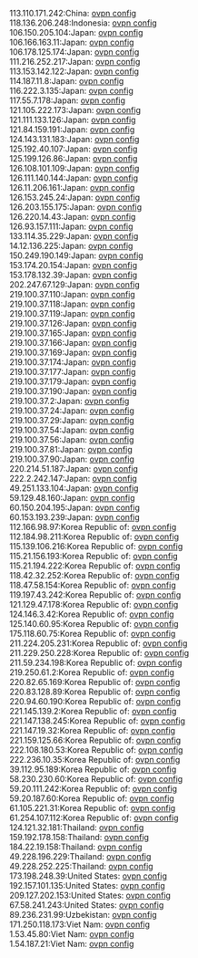 113.110.171.242:China: [ovpn config](vpn/113_110_171_242.ovpn)  
118.136.206.248:Indonesia: [ovpn config](vpn/118_136_206_248.ovpn)  
106.150.205.104:Japan: [ovpn config](vpn/106_150_205_104.ovpn)  
106.166.163.11:Japan: [ovpn config](vpn/106_166_163_11.ovpn)  
106.178.125.174:Japan: [ovpn config](vpn/106_178_125_174.ovpn)  
111.216.252.217:Japan: [ovpn config](vpn/111_216_252_217.ovpn)  
113.153.142.122:Japan: [ovpn config](vpn/113_153_142_122.ovpn)  
114.187.11.8:Japan: [ovpn config](vpn/114_187_11_8.ovpn)  
116.222.3.135:Japan: [ovpn config](vpn/116_222_3_135.ovpn)  
117.55.7.178:Japan: [ovpn config](vpn/117_55_7_178.ovpn)  
121.105.222.173:Japan: [ovpn config](vpn/121_105_222_173.ovpn)  
121.111.133.126:Japan: [ovpn config](vpn/121_111_133_126.ovpn)  
121.84.159.191:Japan: [ovpn config](vpn/121_84_159_191.ovpn)  
124.143.131.183:Japan: [ovpn config](vpn/124_143_131_183.ovpn)  
125.192.40.107:Japan: [ovpn config](vpn/125_192_40_107.ovpn)  
125.199.126.86:Japan: [ovpn config](vpn/125_199_126_86.ovpn)  
126.108.101.109:Japan: [ovpn config](vpn/126_108_101_109.ovpn)  
126.111.140.144:Japan: [ovpn config](vpn/126_111_140_144.ovpn)  
126.11.206.161:Japan: [ovpn config](vpn/126_11_206_161.ovpn)  
126.153.245.24:Japan: [ovpn config](vpn/126_153_245_24.ovpn)  
126.203.155.175:Japan: [ovpn config](vpn/126_203_155_175.ovpn)  
126.220.14.43:Japan: [ovpn config](vpn/126_220_14_43.ovpn)  
126.93.157.111:Japan: [ovpn config](vpn/126_93_157_111.ovpn)  
133.114.35.229:Japan: [ovpn config](vpn/133_114_35_229.ovpn)  
14.12.136.225:Japan: [ovpn config](vpn/14_12_136_225.ovpn)  
150.249.190.149:Japan: [ovpn config](vpn/150_249_190_149.ovpn)  
153.174.20.154:Japan: [ovpn config](vpn/153_174_20_154.ovpn)  
153.178.132.39:Japan: [ovpn config](vpn/153_178_132_39.ovpn)  
202.247.67.129:Japan: [ovpn config](vpn/202_247_67_129.ovpn)  
219.100.37.110:Japan: [ovpn config](vpn/219_100_37_110.ovpn)  
219.100.37.118:Japan: [ovpn config](vpn/219_100_37_118.ovpn)  
219.100.37.119:Japan: [ovpn config](vpn/219_100_37_119.ovpn)  
219.100.37.126:Japan: [ovpn config](vpn/219_100_37_126.ovpn)  
219.100.37.165:Japan: [ovpn config](vpn/219_100_37_165.ovpn)  
219.100.37.166:Japan: [ovpn config](vpn/219_100_37_166.ovpn)  
219.100.37.169:Japan: [ovpn config](vpn/219_100_37_169.ovpn)  
219.100.37.174:Japan: [ovpn config](vpn/219_100_37_174.ovpn)  
219.100.37.177:Japan: [ovpn config](vpn/219_100_37_177.ovpn)  
219.100.37.179:Japan: [ovpn config](vpn/219_100_37_179.ovpn)  
219.100.37.190:Japan: [ovpn config](vpn/219_100_37_190.ovpn)  
219.100.37.2:Japan: [ovpn config](vpn/219_100_37_2.ovpn)  
219.100.37.24:Japan: [ovpn config](vpn/219_100_37_24.ovpn)  
219.100.37.29:Japan: [ovpn config](vpn/219_100_37_29.ovpn)  
219.100.37.54:Japan: [ovpn config](vpn/219_100_37_54.ovpn)  
219.100.37.56:Japan: [ovpn config](vpn/219_100_37_56.ovpn)  
219.100.37.81:Japan: [ovpn config](vpn/219_100_37_81.ovpn)  
219.100.37.90:Japan: [ovpn config](vpn/219_100_37_90.ovpn)  
220.214.51.187:Japan: [ovpn config](vpn/220_214_51_187.ovpn)  
222.2.242.147:Japan: [ovpn config](vpn/222_2_242_147.ovpn)  
49.251.133.104:Japan: [ovpn config](vpn/49_251_133_104.ovpn)  
59.129.48.160:Japan: [ovpn config](vpn/59_129_48_160.ovpn)  
60.150.204.195:Japan: [ovpn config](vpn/60_150_204_195.ovpn)  
60.153.193.239:Japan: [ovpn config](vpn/60_153_193_239.ovpn)  
112.166.98.97:Korea Republic of: [ovpn config](vpn/112_166_98_97.ovpn)  
112.184.98.211:Korea Republic of: [ovpn config](vpn/112_184_98_211.ovpn)  
115.139.106.216:Korea Republic of: [ovpn config](vpn/115_139_106_216.ovpn)  
115.21.156.193:Korea Republic of: [ovpn config](vpn/115_21_156_193.ovpn)  
115.21.194.222:Korea Republic of: [ovpn config](vpn/115_21_194_222.ovpn)  
118.42.32.252:Korea Republic of: [ovpn config](vpn/118_42_32_252.ovpn)  
118.47.58.154:Korea Republic of: [ovpn config](vpn/118_47_58_154.ovpn)  
119.197.43.242:Korea Republic of: [ovpn config](vpn/119_197_43_242.ovpn)  
121.129.47.178:Korea Republic of: [ovpn config](vpn/121_129_47_178.ovpn)  
124.146.3.42:Korea Republic of: [ovpn config](vpn/124_146_3_42.ovpn)  
125.140.60.95:Korea Republic of: [ovpn config](vpn/125_140_60_95.ovpn)  
175.118.60.75:Korea Republic of: [ovpn config](vpn/175_118_60_75.ovpn)  
211.224.205.231:Korea Republic of: [ovpn config](vpn/211_224_205_231.ovpn)  
211.229.250.228:Korea Republic of: [ovpn config](vpn/211_229_250_228.ovpn)  
211.59.234.198:Korea Republic of: [ovpn config](vpn/211_59_234_198.ovpn)  
219.250.61.2:Korea Republic of: [ovpn config](vpn/219_250_61_2.ovpn)  
220.82.65.169:Korea Republic of: [ovpn config](vpn/220_82_65_169.ovpn)  
220.83.128.89:Korea Republic of: [ovpn config](vpn/220_83_128_89.ovpn)  
220.94.60.190:Korea Republic of: [ovpn config](vpn/220_94_60_190.ovpn)  
221.145.139.2:Korea Republic of: [ovpn config](vpn/221_145_139_2.ovpn)  
221.147.138.245:Korea Republic of: [ovpn config](vpn/221_147_138_245.ovpn)  
221.147.19.32:Korea Republic of: [ovpn config](vpn/221_147_19_32.ovpn)  
221.159.125.66:Korea Republic of: [ovpn config](vpn/221_159_125_66.ovpn)  
222.108.180.53:Korea Republic of: [ovpn config](vpn/222_108_180_53.ovpn)  
222.236.10.35:Korea Republic of: [ovpn config](vpn/222_236_10_35.ovpn)  
39.112.95.189:Korea Republic of: [ovpn config](vpn/39_112_95_189.ovpn)  
58.230.230.60:Korea Republic of: [ovpn config](vpn/58_230_230_60.ovpn)  
59.20.111.242:Korea Republic of: [ovpn config](vpn/59_20_111_242.ovpn)  
59.20.187.60:Korea Republic of: [ovpn config](vpn/59_20_187_60.ovpn)  
61.105.221.31:Korea Republic of: [ovpn config](vpn/61_105_221_31.ovpn)  
61.254.107.112:Korea Republic of: [ovpn config](vpn/61_254_107_112.ovpn)  
124.121.32.181:Thailand: [ovpn config](vpn/124_121_32_181.ovpn)  
159.192.178.158:Thailand: [ovpn config](vpn/159_192_178_158.ovpn)  
184.22.19.158:Thailand: [ovpn config](vpn/184_22_19_158.ovpn)  
49.228.196.229:Thailand: [ovpn config](vpn/49_228_196_229.ovpn)  
49.228.252.225:Thailand: [ovpn config](vpn/49_228_252_225.ovpn)  
173.198.248.39:United States: [ovpn config](vpn/173_198_248_39.ovpn)  
192.157.101.135:United States: [ovpn config](vpn/192_157_101_135.ovpn)  
209.127.202.153:United States: [ovpn config](vpn/209_127_202_153.ovpn)  
67.58.241.243:United States: [ovpn config](vpn/67_58_241_243.ovpn)  
89.236.231.99:Uzbekistan: [ovpn config](vpn/89_236_231_99.ovpn)  
171.250.118.173:Viet Nam: [ovpn config](vpn/171_250_118_173.ovpn)  
1.53.45.80:Viet Nam: [ovpn config](vpn/1_53_45_80.ovpn)  
1.54.187.21:Viet Nam: [ovpn config](vpn/1_54_187_21.ovpn)  
